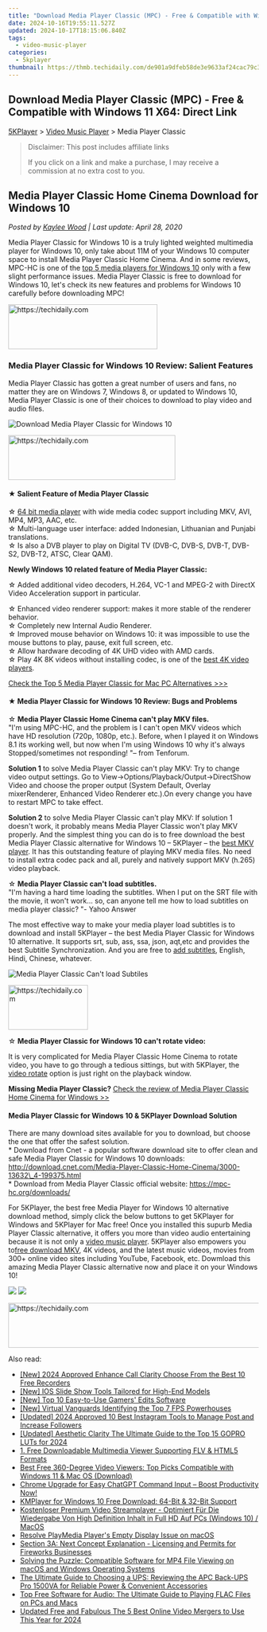 ```yaml
---
title: "Download Media Player Classic (MPC) - Free & Compatible with Windows 11 X64: Direct Link"
date: 2024-10-16T19:55:11.527Z
updated: 2024-10-17T18:15:06.840Z
tags:
  - video-music-player
categories:
  - 5kplayer
thumbnail: https://thmb.techidaily.com/de901a9dfeb58de3e9633af24cac79c38827e6567ccf0cdebe9976885fce2e39.png
---
```


## Download Media Player Classic (MPC) - Free & Compatible with Windows 11 X64: Direct Link

[5KPlayer](https://tools.techidaily.com/5kplayer/products/) \> [Video Music Player](https://tools.techidaily.com/5kplayer/video-music-player/) \> Media Player Classic 

>  Disclaimer: This post includes affiliate links
>
>  If you click on a link and make a purchase, I may receive a commission at no extra cost to you.
>

## Media Player Classic Home Cinema Download for Windows 10

 _Posted by [Kaylee Wood](https://www.quora.com/profile/Amanda-Hu-21) | Last update: April 28, 2020_

Media Player Classic for Windows 10 is a truly lighted weighted multimedia player for Windows 10, only take about 11M of your Windows 10 computer space to install Media Player Classic Home Cinema. And in some reviews, MPC-HC is one of the [top 5 media players for Windows 10](https://tools.techidaily.com/5kplayer/video-music-player/) only with a few slight performance issues. Media Player Classic is free to download for Windows 10, let's check its new features and problems for Windows 10 carefully before downloading MPC! 

<!-- affiliate ads begin -->
<a href="https://malaysia-healthcare-travel-council.pxf.io/c/5597632/1557742/17382" target="_top" id="1557742">
  <img src="//a.impactradius-go.com/display-ad/17382-1557742" border="0" alt="https://techidaily.com" width="300" height="90"/>
</a>
<img height="0" width="0" src="https://malaysia-healthcare-travel-council.pxf.io/i/5597632/1557742/17382" style="position:absolute;visibility:hidden;" border="0" />
<!-- affiliate ads end -->

### Media Player Classic for Windows 10 Review: Salient Features

Media Player Classic has gotten a great number of users and fans, no matter they are on Windows 7, Windows 8, or updated to Windows 10, Media Player Classic is one of their choices to download to play video and audio files. 

![Download Media Player Classic for Windows 10](https://www.5kplayer.com/video-music-player/img/media-player-classic-download.jpg)

<!-- affiliate ads begin -->
<a href="https://aligracehair.sjv.io/c/5597632/2135416/19272" target="_top" id="2135416">
  <img src="//a.impactradius-go.com/display-ad/19272-2135416" border="0" alt="https://techidaily.com" width="336" height="90"/>
</a>
<img height="0" width="0" src="https://aligracehair.sjv.io/i/5597632/2135416/19272" style="position:absolute;visibility:hidden;" border="0" />
<!-- affiliate ads end -->

#### **★ Salient Feature of Media Player Classic**

☆ [64 bit media player](https://tools.techidaily.com/5kplayer/video-music-player/) with wide media codec support including MKV, AVI, MP4, MP3, AAC, etc.  
 ☆ Multi-language user interface: added Indonesian, Lithuanian and Punjabi translations.   
 ☆ Is also a DVB player to play on Digital TV (DVB-C, DVB-S, DVB-T, DVB-S2, DVB-T2, ATSC, Clear QAM). 

**Newly Windows 10 related feature of Media Player Classic:** 

☆ Added additional video decoders, H.264, VC-1 and MPEG-2 with DirectX Video Acceleration support in particular.

 ☆ Enhanced video renderer support: makes it more stable of the renderer behavior.   
 ☆ Completely new Internal Audio Renderer.   
 ☆ Improved mouse behavior on Windows 10: it was impossible to use the mouse buttons to play, pause, exit full screen, etc.  
 ☆ Allow hardware decoding of 4K UHD video with AMD cards.  
 ☆ Play 4K 8K videos without installing codec, is one of the [best 4K video players](https://tools.techidaily.com/5kplayer/video-music-player/).

[Check the Top 5 Media Player Classic for Mac PC Alternatives >>>](https://tools.techidaily.com/5kplayer/video-music-player/)

#### **★ Media Player Classic for Windows 10 Review: Bugs and Problems**

☆ **Media Player Classic Home Cinema can't play MKV files.**   
 "I'm using MPC-HC, and the problem is I can't open MKV videos which have HD resolution (720p, 1080p, etc.). Before, when I played it on Windows 8.1 its working well, but now when I'm using Windows 10 why it's always Stopped/sometimes not responding! "– from Tenforum.

**Solution 1** to solve Media Player Classic can't play MKV: Try to change video output settings. Go to View->Options/Playback/Output->DirectShow Video and choose the proper output (System Default, Overlay mixerRenderer, Enhanced Video Renderer etc.).On every change you have to restart MPC to take effect.

**Solution 2** to solve Media Player Classic can't play MKV: If solution 1 doesn't work, it probably means Media Player Classic won't play MKV properly. And the simplest thing you can do is to free download the best Media Player Classic alternative for Windows 10 – 5KPlayer – the [best MKV player](https://tools.techidaily.com/5kplayer/video-music-player/). It has this outstanding feature of playing MKV media files. No need to install extra codec pack and all, purely and natively support MKV (h.265) video playback. 

☆   **Media Player Classic can't load subtitles.**   
"I'm having a hard time loading the subtitles. When I put on the SRT file with the movie, it won't work... so, can anyone tell me how to load subtitles on media player classic? "- Yahoo Answer

The most effective way to make your media player load subtitles is to download and install 5KPlayer – the best Media Player Classic for Windows 10 alternative. It supports srt, sub, ass, ssa, json, aqt,etc and provides the best Subtitle Synchronization. And you are free to [add subtitles](https://tools.techidaily.com/5kplayer/video-music-player/), English, Hindi, Chinese, whatever. 

![Media Player Classic Can't load Subtiles](https://www.5kplayer.com/video-music-player/img/how-to-add-subtitles-1208.jpg) 

<!-- affiliate ads begin -->
<a href="https://aligracehair.sjv.io/c/5597632/2135366/19272" target="_top" id="2135366">
  <img src="//a.impactradius-go.com/display-ad/19272-2135366" border="0" alt="https://techidaily.com" width="160" height="90"/>
</a>
<img height="0" width="0" src="https://aligracehair.sjv.io/i/5597632/2135366/19272" style="position:absolute;visibility:hidden;" border="0" />
<!-- affiliate ads end -->

☆ **Media Player Classic for Windows 10 can't rotate video:** 

It is very complicated for Media Player Classic Home Cinema to rotate video, you have to go through a tedious sittings, but with 5KPlayer, the [video rotate](https://tools.techidaily.com/5kplayer/video-music-player/) option is just right on the playback window. 

**Missing Media Player Classic?** [Check the review of Media Player Classic Home Cinema for Windows >>](https://tools.techidaily.com/5kplayer/video-music-player/)

####   **Media Player Classic for Windows 10 & 5KPlayer Download Solution**

There are many download sites available for you to download, but choose the one that offer the safest solution.  
 \* Download from Cnet - a popular software download site to offer clean and safe Media Player Classic for Windows 10 downloads: http://download.cnet.com/Media-Player-Classic-Home-Cinema/3000-13632\_4-199375.html  
 \* Download from Media Player Classic official website: https://mpc-hc.org/downloads/

For 5KPlayer, the best free Media Player for Windows 10 alternative download method, simply click the below buttons to get 5KPlayer for Windows and 5KPlayer for Mac free! Once you installed this supurb Media Player Classic alternative, it offers you more than video audio entertaining because it is not only a [video music player](https://tools.techidaily.com/5kplayer/video-music-player/). 5KPlayer also empowers you to[free download MKV](https://tools.techidaily.com/5kplayer/youtube-download/), 4K videos, and the latest music videos, movies from 300+ online video sites including YouTube, Facebook, etc. Dowmload this amazing Media Player Classic alternative now and place it on your Windows 10!

[![](https://www.5kplayer.com/video-music-player/../button/freedownwhitewin.png)](https://tools.techidaily.com/5kplayer/products/) [![](https://www.5kplayer.com/video-music-player/../button/freedownbackmac.png)](https://tools.techidaily.com/5kplayer/products/)

<!-- affiliate ads begin -->
<a href="https://appsumo.8odi.net/c/5597632/2144271/7443" target="_top" id="2144271">
  <img src="//a.impactradius-go.com/display-ad/7443-2144271" border="0" alt="https://techidaily.com" width="600" height="90"/>
</a>
<img height="0" width="0" src="https://appsumo.8odi.net/i/5597632/2144271/7443" style="position:absolute;visibility:hidden;" border="0" />
<!-- affiliate ads end -->

<ins class="adsbygoogle"
     style="display:block"
     data-ad-format="autorelaxed"
     data-ad-client="ca-pub-7571918770474297"
     data-ad-slot="1223367746"></ins>

<ins class="adsbygoogle"
     style="display:block"
     data-ad-client="ca-pub-7571918770474297"
     data-ad-slot="8358498916"
     data-ad-format="auto"
     data-full-width-responsive="true"></ins>

<span class="atpl-alsoreadstyle">Also read:</span>
<div><ul>
<li><a href="https://video-capture.techidaily.com/new-2024-approved-enhance-call-clarity-choose-from-the-best-10-free-recorders/"><u>[New] 2024 Approved Enhance Call Clarity Choose From the Best 10 Free Recorders</u></a></li>
<li><a href="https://extra-guidance.techidaily.com/new-ios-slide-show-tools-tailored-for-high-end-models/"><u>[New] IOS Slide Show Tools Tailored for High-End Models</u></a></li>
<li><a href="https://desktop-recording.techidaily.com/new-top-10-easy-to-use-gamers-edits-software/"><u>[New] Top 10 Easy-to-Use Gamers' Edits Software</u></a></li>
<li><a href="https://remote-screen-capture.techidaily.com/new-virtual-vanguards-identifying-the-top-7-fps-powerhouses/"><u>[New] Virtual Vanguards Identifying the Top 7 FPS Powerhouses</u></a></li>
<li><a href="https://instagram-clips.techidaily.com/updated-2024-approved-10-best-instagram-tools-to-manage-post-and-increase-followers/"><u>[Updated] 2024 Approved 10 Best Instagram Tools to Manage Post and Increase Followers</u></a></li>
<li><a href="https://fox-http.techidaily.com/updated-aesthetic-clarity-the-ultimate-guide-to-the-top-15-gopro-luts-for-2024/"><u>[Updated] Aesthetic Clarity The Ultimate Guide to the Top 15 GOPRO LUTs for 2024</u></a></li>
<li><a href="https://video-ai-editor.techidaily.com/1-free-downloadable-multimedia-viewer-supporting-flv-and-html5-formats/"><u>1. Free Downloadable Multimedia Viewer Supporting FLV & HTML5 Formats</u></a></li>
<li><a href="https://video-ai-editor.techidaily.com/best-free-360-degree-video-viewers-top-picks-compatible-with-windows-11-and-mac-os-download/"><u>Best Free 360-Degree Video Viewers: Top Picks Compatible with Windows 11 & Mac OS (Download)</u></a></li>
<li><a href="https://tech-haven.techidaily.com/1721959822160-chrome-upgrade-for-easy-chatgpt-command-input-boost-productivity-now/"><u>Chrome Upgrade for Easy ChatGPT Command Input – Boost Productivity Now!</u></a></li>
<li><a href="https://video-ai-editor.techidaily.com/kmplayer-for-windows-10-free-download-64-bit-and-32-bit-support/"><u>KMPlayer for Windows 10 Free Download: 64-Bit & 32-Bit Support</u></a></li>
<li><a href="https://video-ai-editor.techidaily.com/kostenloser-premium-video-streamplayer-optimiert-fur-die-wiedergabe-von-high-definition-inhalt-in-full-hd-auf-pcs-windows-10-macos/"><u>Kostenloser Premium Video Streamplayer - Optimiert Für Die Wiedergabe Von High Definition Inhalt in Full HD Auf PCs (Windows 10) / MacOS</u></a></li>
<li><a href="https://video-ai-editor.techidaily.com/resolve-playmedia-players-empty-display-issue-on-macos/"><u>Resolve PlayMedia Player's Empty Display Issue on macOS</u></a></li>
<li><a href="https://video-ai-editor.techidaily.com/section-3a-next-concept-explanation-licensing-and-permits-for-fireworks-businesses/"><u>Section 3A: Next Concept Explanation - Licensing and Permits for Fireworks Businesses</u></a></li>
<li><a href="https://video-ai-editor.techidaily.com/solving-the-puzzle-compatible-software-for-mp4-file-viewing-on-macos-and-windows-operating-systems/"><u>Solving the Puzzle: Compatible Software for MP4 File Viewing on macOS and Windows Operating Systems</u></a></li>
<li><a href="https://buynow-reviews.techidaily.com/the-ultimate-guide-to-choosing-a-ups-reviewing-the-apc-back-ups-pro-1500va-for-reliable-power-and-convenient-accessories/"><u>The Ultimate Guide to Choosing a UPS: Reviewing the APC Back-UPS Pro 1500VA for Reliable Power & Convenient Accessories</u></a></li>
<li><a href="https://video-ai-editor.techidaily.com/top-free-software-for-audio-the-ultimate-guide-to-playing-flac-files-on-pcs-and-macs/"><u>Top Free Software for Audio: The Ultimate Guide to Playing FLAC Files on PCs and Macs</u></a></li>
<li><a href="https://video-content-creator.techidaily.com/updated-free-and-fabulous-the-5-best-online-video-mergers-to-use-this-year-for-2024/"><u>Updated Free and Fabulous The 5 Best Online Video Mergers to Use This Year for 2024</u></a></li>
</ul></div>

